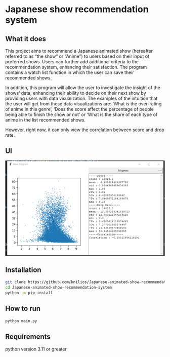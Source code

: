 # Japanese show recommendation system

## What it does
This project aims to recommend a Japanese animated show (hereafter referred to as “the show” or “Anime”) to users based on their input of preferred shows. Users can further add additional criteria to the recommendation system, enhancing their satisfaction. The program contains a watch list function in which the user can save their recommended shows.

In addition, this program will allow the user to investigate the insight of the shows’ data, enhancing their ability to decide on their next show by providing users with data visualization. The examples of the intuition that the user will get from these data visualizations are: ‘What is the over-rating of anime in this genre’, ‘Does the score affect the percentage of people being able to finish the show or not’ or ‘What is the share of each type of anime in the list recommended shows.

However, right now, it can only view the correlation between score and drop rate.

## UI
![alt text](image.png)

## Installation
```bash
git clone https://github.com/knilios/Japanese-animated-show-recommendation-system.git
cd Japanese-animated-show-recommendation-system
python -m pip install
```

## How to run
```bash
python main.py
```

## Requirements
python version 3.11 or greater